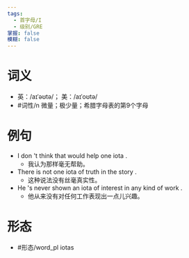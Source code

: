 ```yaml
---
tags:
  - 首字母/I
  - 级别/GRE
掌握: false
模糊: false
---
```

# 词义
- 英：/aɪˈəʊtə/； 美：/aɪˈoʊtə/
- #词性/n  微量；极少量；希腊字母表的第9个字母
# 例句
- I don 't think that would help one iota .
	- 我认为那样毫无帮助。
- There is not one iota of truth in the story .
	- 这种说法没有丝毫真实性。
- He 's never shown an iota of interest in any kind of work .
	- 他从来没有对任何工作表现出一点儿兴趣。
# 形态
- #形态/word_pl iotas
